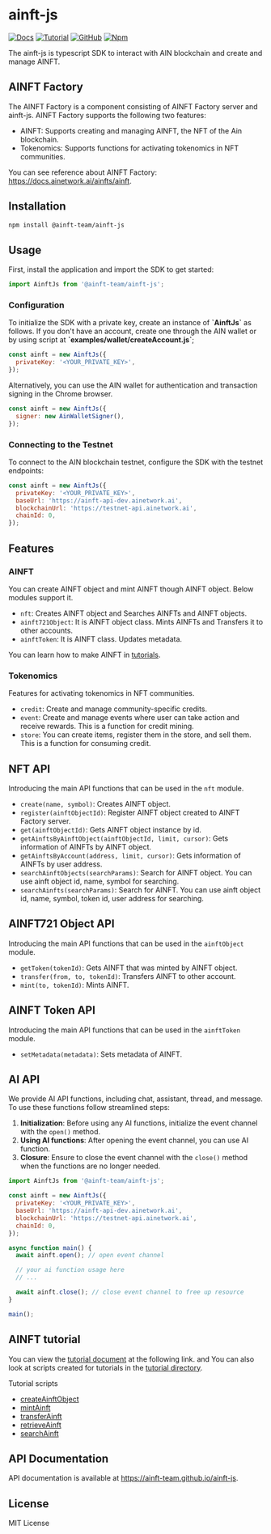 # ainft-js

[![Docs](https://img.shields.io/badge/Docs-blue)](https://ainft-team.github.io/ainft-js/)
[![Tutorial](https://img.shields.io/badge/Tutorial-gre)](https://docs.ainetwork.ai/ainfts/developer-reference/ainft-tutorial)
[![GitHub](https://img.shields.io/github/license/ainft-team/ainft-js.svg?color=blue)](https://github.com/ainft-team/ainft-js/blob/master/LICENSE)
[![Npm](https://img.shields.io/npm/v/@ainft-team/ainft-js)](https://www.npmjs.com/package/@ainft-team/ainft-js)

The ainft-js is typescript SDK to interact with AIN blockchain and create and manage AINFT.

## AINFT Factory

The AINFT Factory is a component consisting of AINFT Factory server and ainft-js. AINFT Factory supports the following two features:

- AINFT: Supports creating and managing AINFT, the NFT of the Ain blockchain.
- Tokenomics: Supports functions for activating tokenomics in NFT communities.

You can see reference about AINFT Factory: https://docs.ainetwork.ai/ainfts/ainft.

## Installation

```sh
npm install @ainft-team/ainft-js
```

## Usage

First, install the application and import the SDK to get started:

```js
import AinftJs from '@ainft-team/ainft-js';
```

### Configuration

To initialize the SDK with a private key, create an instance of **\`AinftJs\`** as follows. If you don't have an account, create one through the AIN wallet or by using script at **\`examples/wallet/createAccount.js\`**;

```js
const ainft = new AinftJs({
  privateKey: '<YOUR_PRIVATE_KEY>',
});
```

Alternatively, you can use the AIN wallet for authentication and transaction signing in the Chrome browser.

```js
const ainft = new AinftJs({
  signer: new AinWalletSigner(),
});
```

### Connecting to the Testnet

To connect to the AIN blockchain testnet, configure the SDK with the testnet endpoints:

```js
const ainft = new AinftJs({
  privateKey: '<YOUR_PRIVATE_KEY>',
  baseUrl: 'https://ainft-api-dev.ainetwork.ai',
  blockchainUrl: 'https://testnet-api.ainetwork.ai',
  chainId: 0,
});
```

## Features

### AINFT

You can create AINFT object and mint AINFT though AINFT object. Below modules support it.

- `nft`: Creates AINFT object and Searches AINFTs and AINFT objects.
- `ainft721Object`: It is AINFT object class. Mints AINFTs and Transfers it to other accounts.
- `ainftToken`: It is AINFT class. Updates metadata.

You can learn how to make AINFT in [tutorials](https://docs.ainetwork.ai/ainfts/developer-reference/ainft-tutorial).

### Tokenomics

Features for activating tokenomics in NFT communities.

- `credit`: Create and manage community-specific credits.
- `event`: Create and manage events where user can take action and receive rewards. This is a function for credit mining.
- `store`: You can create items, register them in the store, and sell them. This is a function for consuming credit.

## NFT API

Introducing the main API functions that can be used in the `nft` module.

- `create(name, symbol)`: Creates AINFT object.
- `register(ainftObjectId)`: Register AINFT object created to AINFT Factory server.
- `get(ainftObjectId)`: Gets AINFT object instance by id.
- `getAinftsByAinftObject(ainftObjectId, limit, cursor)`: Gets information of AINFTs by AINFT object.
- `getAinftsByAccount(address, limit, cursor)`: Gets information of AINFTs by user address.
- `searchAinftObjects(searchParams)`: Search for AINFT object. You can use ainft object id, name, symbol for searching.
- `searchAinfts(searchParams)`: Search for AINFT. You can use ainft object id, name, symbol, token id, user address for searching.

## AINFT721 Object API

Introducing the main API functions that can be used in the `ainftObject` module.

- `getToken(tokenId)`: Gets AINFT that was minted by AINFT object.
- `transfer(from, to, tokenId)`: Transfers AINFT to other account.
- `mint(to, tokenId)`: Mints AINFT.

## AINFT Token API

Introducing the main API functions that can be used in the `ainftToken` module.

- `setMetadata(metadata)`: Sets metadata of AINFT.

## AI API
We provide AI API functions, including chat, assistant, thread, and message.
To use these functions follow streamlined steps:
1. **Initialization**: Before using any AI functions, initialize the event channel with the `open()` method.
2. **Using AI functions**: After opening the event channel, you can use AI function.
3. **Closure**: Ensure to close the event channel with the `close()` method when the functions are no longer needed.

```js
import AinftJs from '@ainft-team/ainft-js';

const ainft = new AinftJs({
  privateKey: '<YOUR_PRIVATE_KEY>',
  baseUrl: 'https://ainft-api-dev.ainetwork.ai',
  blockchainUrl: 'https://testnet-api.ainetwork.ai',
  chainId: 0,
});

async function main() {
  await ainft.open(); // open event channel

  // your ai function usage here
  // ...

  await ainft.close(); // close event channel to free up resource
}

main();
```

## AINFT tutorial

You can view the [tutorial document](https://docs.ainetwork.ai/ainfts/developer-reference/ainft-tutorial) at the following link. and You can also look at scripts created for tutorials in the [tutorial directory](https://github.com/ainft-team/ainft-js/tree/main/examples).

Tutorial scripts

- [createAinftObject](https://github.com/ainft-team/ainft-js/blob/master/examples/nft/createAinftObject.js)
- [mintAinft](https://github.com/ainft-team/ainft-js/blob/master/examples/nft/mintNft.js)
- [transferAinft](https://github.com/ainft-team/ainft-js/blob/master/examples/nft/transferNft.js)
- [retrieveAinft](https://github.com/ainft-team/ainft-js/blob/master/examples/nft/retrieve.js)
- [searchAinft](https://github.com/ainft-team/ainft-js/blob/master/examples/nft/search.js)

## API Documentation

API documentation is available at https://ainft-team.github.io/ainft-js.

## License

MIT License
